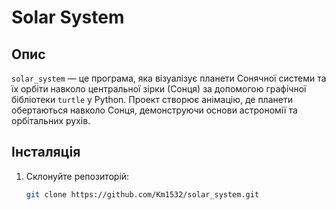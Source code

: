 # Solar System

## Опис

`solar_system` — це програма, яка візуалізує планети Сонячної системи та їх орбіти навколо центральної зірки (Сонця) за допомогою графічної бібліотеки `turtle` у Python. Проект створює анімацію, де планети обертаються навколо Сонця, демонструючи основи астрономії та орбітальних рухів.

## Інсталяція

1. Склонуйте репозиторій:

   ```bash
   git clone https://github.com/Km1532/solar_system.git
